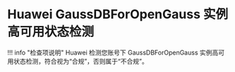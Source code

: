 # Huawei GaussDBForOpenGauss 实例高可用状态检测

!!! info "检查项说明"
Huawei 检测您账号下 GaussDBForOpenGauss 实例高可用状态检测，符合视为“合规”，否则属于“不合规”。
